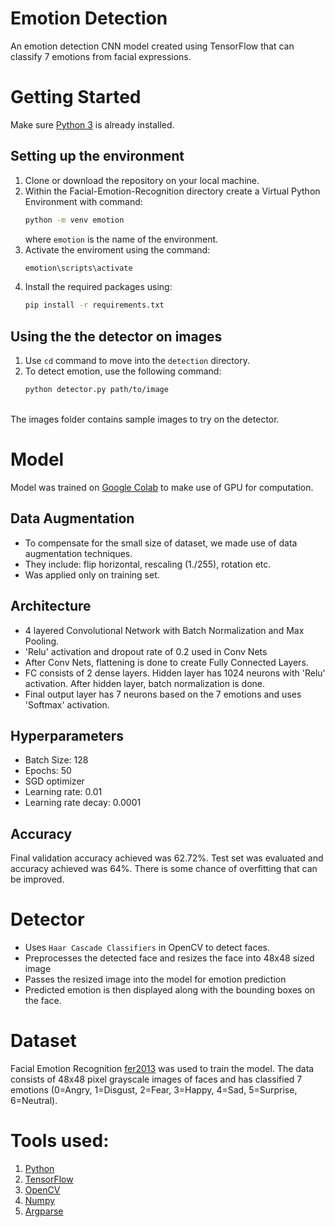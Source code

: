 # Emotion Detection
An emotion detection CNN model created using TensorFlow that can classify 7 emotions from facial expressions.

# Getting Started
Make sure [Python 3](https://www.python.org/downloads/) is already installed.

## Setting up the environment
 1. Clone or download the repository on your local machine.
 2. Within the Facial-Emotion-Recognition directory create a Virtual Python Environment with command:
      ```bash
      python -m venv emotion
      ```
    where `emotion` is the name of the environment.
 4. Activate the enviroment using the command:
      ```bash
      emotion\scripts\activate
      ```
 4. Install the required packages using:
      ```bash
      pip install -r requirements.txt
      ```
      
## Using the the detector on images
 1. Use `cd` command to move into the `detection` directory.
 2. To detect emotion, use the following command:
    ```bash
    python detector.py path/to/image
    ```
<br>
The images folder contains sample images to try on the detector.
<br>

# Model
Model was trained on [Google Colab](https://colab.research.google.com/) to make use of GPU for computation.
## Data Augmentation
 - To compensate for the small size of dataset, we made use of data augmentation techniques.
 - They include: flip horizontal, rescaling (1./255), rotation etc.
 - Was applied only on training set.

## Architecture 
 - 4 layered Convolutional Network with Batch Normalization and Max Pooling.
 - 'Relu' activation and dropout rate of 0.2 used in Conv Nets
 - After Conv Nets, flattening is done to create Fully Connected Layers.
 -  FC consists of 2 dense layers. Hidden layer has 1024 neurons with 'Relu' activation. After hidden layer, batch normalization is done.
 - Final output layer has 7 neurons based on the 7 emotions and uses 'Softmax' activation.

## Hyperparameters
 - Batch Size: 128
 - Epochs: 50
 - SGD optimizer
 - Learning rate: 0.01
 - Learning rate decay: 0.0001

## Accuracy
 Final validation accuracy achieved was 62.72%. Test set was evaluated and accuracy achieved was 64%. There is some chance of overfitting that can be improved.

# Detector
- Uses `Haar Cascade Classifiers` in OpenCV to detect faces.
- Preprocesses the detected face and resizes the face into 48x48 sized image
- Passes the resized image into the model for emotion prediction
- Predicted emotion is then displayed along with the bounding boxes on the face.

# Dataset
Facial Emotion Recognition [fer2013](https://www.kaggle.com/msambare/fer2013) was used to train the model.
The data consists of 48x48 pixel grayscale images of faces and has classified 7 emotions (0=Angry, 1=Disgust, 2=Fear, 3=Happy, 4=Sad, 5=Surprise, 6=Neutral).
    
# Tools used:
1. [Python](https://www.python.org/downloads/) 
2. [TensorFlow](https://www.tensorflow.org/)
3. [OpenCV](https://opencv.org/)
4. [Numpy](https://numpy.org/)
5. [Argparse](https://docs.python.org/3/library/argparse.html)
